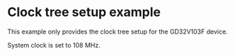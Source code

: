 # Clock tree setup example

This example only provides the clock tree setup for the GD32V103F device. 
  
System clock is set to 108 MHz.
